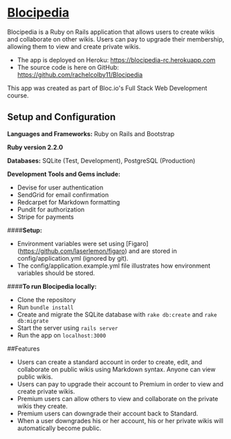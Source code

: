 # [Blocipedia](https://blocipedia-rc.herokuapp.com/)

Blocipedia is a Ruby on Rails application that allows users to create wikis and collaborate on other wikis. Users can pay to upgrade their membership, allowing them to view and create private wikis. 

* The app is deployed on Heroku: https://blocipedia-rc.herokuapp.com
* The source code is here on GitHub: https://github.com/rachelcolby11/Blocipedia 

This app was created as part of Bloc.io's Full Stack Web Development course.

## Setup and Configuration
**Languages and Frameworks:** 
Ruby on Rails and Bootstrap

**Ruby version 2.2.0**

**Databases:** SQLite (Test, Development), PostgreSQL (Production)

**Development Tools and Gems include:** 
* Devise for user authentication
* SendGrid for email confirmation
* Redcarpet for Markdown formatting
* Pundit for authorization
* Stripe for payments

####**Setup:**
* Environment variables were set using [Figaro] (https://github.com/laserlemon/figaro) and are stored in config/application.yml (ignored by git).
* The config/application.example.yml file illustrates how environment variables should be stored.

####**To run Blocipedia locally:**
* Clone the repository
* Run `bundle install`
* Create and migrate the SQLite database with `rake db:create` and `rake db:migrate`
* Start the server using `rails server`
* Run the app on `localhost:3000`

##Features
* Users can create a standard account in order to create, edit, and collaborate on public wikis using Markdown syntax. Anyone can view public wikis.
* Users can pay to upgrade their account to Premium in order to view and create private wikis.
* Premium users can allow others to view and collaborate on the private wikis they create.
* Premium users can downgrade their account back to Standard.
* When a user downgrades his or her account, his or her private wikis will automatically become public. 
